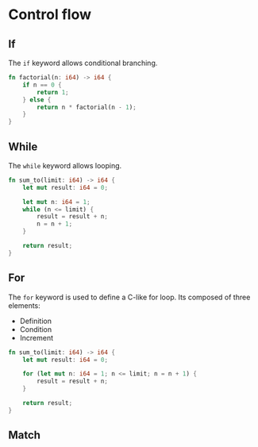 # Control flow

## If

The `if` keyword allows conditional branching.

```rust
fn factorial(n: i64) -> i64 {
    if n == 0 {
        return 1;
    } else {
        return n * factorial(n - 1);
    }
}
```

## While

The `while` keyword allows looping.

```rust
fn sum_to(limit: i64) -> i64 {
    let mut result: i64 = 0;

    let mut n: i64 = 1;
    while (n <= limit) {
        result = result + n;
        n = n + 1;
    }

    return result;
}
```

## For

The `for` keyword is used to define a C-like for loop. Its composed of three elements:

- Definition
- Condition
- Increment

```rust
fn sum_to(limit: i64) -> i64 {
    let mut result: i64 = 0;

    for (let mut n: i64 = 1; n <= limit; n = n + 1) {
        result = result + n;
    }

    return result;
}
```

## Match

<!-- TODO -->
